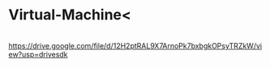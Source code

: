 # Virtual-Machine<
<br>https://drive.google.com/file/d/12H2ptRAL9X7ArnoPk7bxbgkOPsyTRZkW/view?usp=drivesdk

